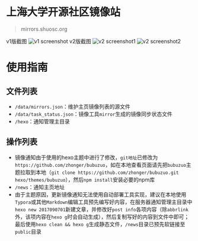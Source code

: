 # 上海大学开源社区镜像站

> mirrors.shuosc.org

v1版截图
![v1 screenshot](https://ws2.sinaimg.cn/large/006tKfTcly1fiop8muo0vj30dd0k4dgm.jpg)
v2版截图
![v2 screenshot1](https://vgy.me/4dH4WL.png)
![v2 screenshot2](https://vgy.me/IxmzHH.png)


# 使用指南

## 文件列表

- `/data/mirrors.json`：维护主页镜像列表的源文件
- `/data/task_status.json`：镜像工具`mirror`生成的镜像同步状态文件
- `/hexo`：通知管理主目录

## 操作列表

- 镜像通知由于使用的hexo主题中进行了修改，`git地址`已修改为`https://github.com/zhonger/bubuzuo`，如在本地查看页面请先把`bubuzuo`主题拉取到本地（`git clone https://github.com/zhonger/bubuzuo.git hexo/themes/bubuzuo`），然后`npm install`安装必要的npm库
- `/news`：通知主页地址
- 由于主题原因，更新镜像通知无法使用自动部署工具实现，建议在本地使用`Typora`或其他`Markdown`编辑工具预先编写好内容，在服务器通知管理主目录中`hexo new 2017090701`新建文章，并修改好`post info`各项内容（除`abbrlink`外，该项内容在`hexo g`时会自动生成），然后复制写好的内容到文件中即可；最后使用`hexo clean && hexo g`生成静态文件，`/news`目录已预先软链接至`public`目录
